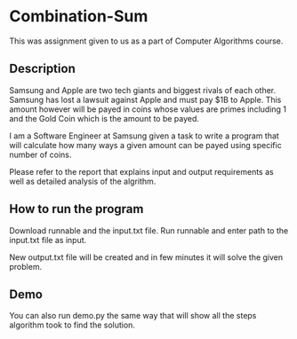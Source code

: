# Combination-Sum

This was assignment given to us as a part of Computer Algorithms course.

## Description
Samsung and Apple are two tech giants and biggest rivals of each other. Samsung has lost a lawsuit against Apple and must pay $1B to Apple. This amount however will be payed in coins whose values are primes including 1 and the Gold Coin which is the amount to be payed.

I am a Software Engineer at Samsung given a task to write a program that will calculate how many ways a given amount can be payed using specific number of coins.

Please refer to the report that explains input and output requirements as well as detailed analysis of the algrithm.

## How to run the program
Download runnable and the input.txt file. Run runnable and enter path to the input.txt file as input.

New output.txt file will be created and in few minutes it will solve the given problem.

## Demo
You can also run demo.py the same way that will show all the steps algorithm took to find the solution.
